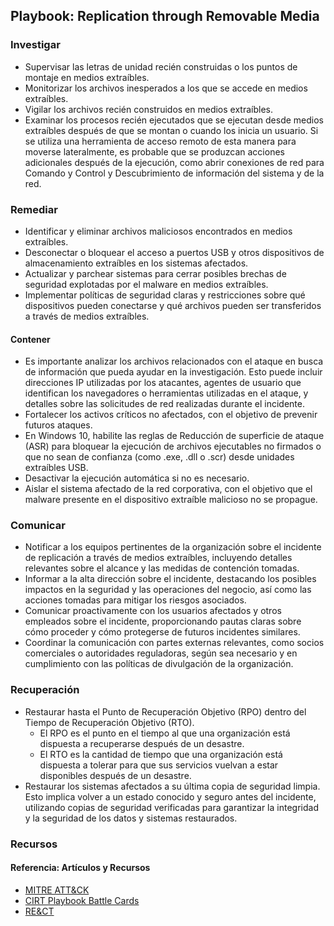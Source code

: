 ## Playbook: Replication through Removable Media

### Investigar

- Supervisar las letras de unidad recién construidas o los puntos de montaje en medios extraíbles.
- Monitorizar los archivos inesperados a los que se accede en medios extraíbles.
- Vigilar los archivos recién construidos en medios extraíbles.
- Examinar los procesos recién ejecutados que se ejecutan desde medios extraíbles después de que se montan o cuando los inicia un usuario. Si se utiliza una herramienta de acceso remoto de esta manera para moverse lateralmente, es probable que se produzcan acciones adicionales después de la ejecución, como abrir conexiones de red para Comando y Control y Descubrimiento de información del sistema y de la red.

### Remediar

- Identificar y eliminar archivos maliciosos encontrados en medios extraíbles.
- Desconectar o bloquear el acceso a puertos USB y otros dispositivos de almacenamiento extraíbles en los sistemas afectados.
- Actualizar y parchear sistemas para cerrar posibles brechas de seguridad explotadas por el malware en medios extraíbles.
- Implementar políticas de seguridad claras y restricciones sobre qué dispositivos pueden conectarse y qué archivos pueden ser transferidos a través de medios extraíbles.

#### Contener

- Es importante analizar los archivos relacionados con el ataque en busca de información que pueda ayudar en la investigación. Esto puede incluir direcciones IP utilizadas por los atacantes, agentes de usuario que identifican los navegadores o herramientas utilizadas en el ataque, y detalles sobre las solicitudes de red realizadas durante el incidente.
- Fortalecer los activos críticos no afectados, con el objetivo de prevenir futuros ataques.
- En Windows 10, habilite las reglas de Reducción de superficie de ataque (ASR) para bloquear la ejecución de archivos ejecutables no firmados o que no sean de confianza (como .exe, .dll o .scr) desde unidades extraíbles USB. 
- Desactivar la ejecución automática si no es necesario.
- Aislar el sistema afectado de la red corporativa, con el objetivo que el malware presente en el dispositivo extraíble malicioso no se propague.

### Comunicar

- Notificar a los equipos pertinentes de la organización sobre el incidente de replicación a través de medios extraíbles, incluyendo detalles relevantes sobre el alcance y las medidas de contención tomadas.
- Informar a la alta dirección sobre el incidente, destacando los posibles impactos en la seguridad y las operaciones del negocio, así como las acciones tomadas para mitigar los riesgos asociados.
- Comunicar proactivamente con los usuarios afectados y otros empleados sobre el incidente, proporcionando pautas claras sobre cómo proceder y cómo protegerse de futuros incidentes similares.
- Coordinar la comunicación con partes externas relevantes, como socios comerciales o autoridades reguladoras, según sea necesario y en cumplimiento con las políticas de divulgación de la organización.

### Recuperación

- Restaurar hasta el Punto de Recuperación Objetivo (RPO) dentro del Tiempo de Recuperación Objetivo (RTO).
    - El RPO es el punto en el tiempo al que una organización está dispuesta a recuperarse después de un desastre. 
    -   El RTO es la cantidad de tiempo que una organización está dispuesta a tolerar para que sus servicios vuelvan a estar disponibles después de un desastre. 
- Restaurar los sistemas afectados a su última copia de seguridad limpia. Esto implica volver a un estado conocido y seguro antes del incidente, utilizando copias de seguridad verificadas para garantizar la integridad y la seguridad de los datos y sistemas restaurados.

### Recursos

#### Referencia: Artículos y Recursos

- [MITRE ATT&CK](https://attack.mitre.org/techniques/T1091/)
- [CIRT Playbook Battle Cards](https://github.com/guardsight/gsvsoc_cirt-playbook-battle-cards/blob/master/Markdown/GSPBC-1066%20-%20Initial%20Access%20-%20Replication%20Through%20Removable%20Media.md)
- [RE&CT](https://atc-project.github.io/atc-react/)